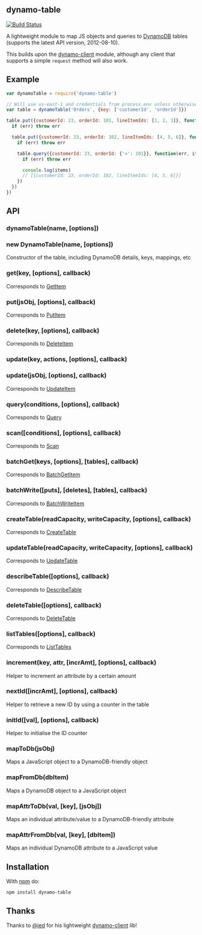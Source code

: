 dynamo-table
------------

[![Build Status](https://secure.travis-ci.org/mhart/dynamo-table.png?branch=master)](http://travis-ci.org/mhart/dynamo-table)

A lightweight module to map JS objects and queries to
[DynamoDB](http://docs.aws.amazon.com/amazondynamodb/latest/developerguide/API.html)
tables (supports the latest API version, 2012-08-10).

This builds upon the [dynamo-client](https://github.com/jed/dynamo-client)
module, although any client that supports a simple `request` method will also
work.

Example
-------

```javascript
var dynamoTable = require('dynamo-table')

// Will use us-east-1 and credentials from process.env unless otherwise specified
var table = dynamoTable('Orders', {key: ['customerId', 'orderId']})

table.put({customerId: 23, orderId: 101, lineItemIds: [1, 2, 3]}, function(err) {
  if (err) throw err

  table.put({customerId: 23, orderId: 102, lineItemIds: [4, 5, 6]}, function(err) {
    if (err) throw err

    table.query({customerId: 23, orderId: {'>': 101}}, function(err, items) {
      if (err) throw err

      console.log(items)
      // [{customerId: 23, orderId: 102, lineItemIds: [4, 5, 6]}]
    })
  })
})
```

API
---

### dynamoTable(name, [options])
### new DynamoTable(name, [options])

Constructor of the table, including DynamoDB details, keys, mappings, etc

### get(key, [options], callback)

Corresponds to [GetItem](http://docs.aws.amazon.com/amazondynamodb/latest/APIReference/API_GetItem.html)

### put(jsObj, [options], callback)

Corresponds to [PutItem](http://docs.aws.amazon.com/amazondynamodb/latest/APIReference/API_PutItem.html)

### delete(key, [options], callback)

Corresponds to [DeleteItem](http://docs.aws.amazon.com/amazondynamodb/latest/APIReference/API_DeleteItem.html)

### update(key, actions, [options], callback)
### update(jsObj, [options], callback)

Corresponds to [UpdateItem](http://docs.aws.amazon.com/amazondynamodb/latest/APIReference/API_UpdateItem.html)

### query(conditions, [options], callback)

Corresponds to [Query](http://docs.aws.amazon.com/amazondynamodb/latest/APIReference/API_Query.html)

### scan([conditions], [options], callback)

Corresponds to [Scan](http://docs.aws.amazon.com/amazondynamodb/latest/APIReference/API_Scan.html)

### batchGet(keys, [options], [tables], callback)

Corresponds to [BatchGetItem](http://docs.aws.amazon.com/amazondynamodb/latest/APIReference/API_BatchGetItem.html)

### batchWrite([puts], [deletes], [tables], callback)

Corresponds to [BatchWriteItem](http://docs.aws.amazon.com/amazondynamodb/latest/APIReference/API_BatchWriteItem.html)

### createTable(readCapacity, writeCapacity, [options], callback)

Corresponds to [CreateTable](http://docs.aws.amazon.com/amazondynamodb/latest/APIReference/API_CreateTable.html)

### updateTable(readCapacity, writeCapacity, [options], callback)

Corresponds to [UpdateTable](http://docs.aws.amazon.com/amazondynamodb/latest/APIReference/API_UpdateTable.html)

### describeTable([options], callback)

Corresponds to [DescribeTable](http://docs.aws.amazon.com/amazondynamodb/latest/APIReference/API_DescribeTable.html)

### deleteTable([options], callback)

Corresponds to [DeleteTable](http://docs.aws.amazon.com/amazondynamodb/latest/APIReference/API_DeleteTable.html)

### listTables([options], callback)

Corresponds to [ListTables](http://docs.aws.amazon.com/amazondynamodb/latest/APIReference/API_ListTables.html)

### increment(key, attr, [incrAmt], [options], callback)

Helper to increment an attribute by a certain amount

### nextId([incrAmt], [options], callback)

Helper to retrieve a new ID by using a counter in the table

### initId([val], [options], callback)

Helper to initialise the ID counter

### mapToDb(jsObj)

Maps a JavaScript object to a DynamoDB-friendly object

### mapFromDb(dbItem)

Maps a DynamoDB object to a JavaScript object

### mapAttrToDb(val, [key], [jsObj])

Maps an individual attribute/value to a DynamoDB-friendly attribute

### mapAttrFromDb(val, [key], [dbItem])

Maps an individual DynamoDB attribute to a JavaScript value


Installation
------------

With [npm](http://npmjs.org/) do:

```
npm install dynamo-table
```

Thanks
------

Thanks to [@jed](https://github.com/jed) for his lightweight
[dynamo-client](https://github.com/jed/dynamo-client) lib!

